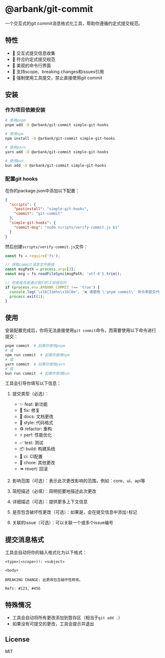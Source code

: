 # @arbank/git-commit

一个交互式的git commit消息格式化工具，帮助你遵循约定式提交规范。

## 特性

- 📝 交互式提交信息收集
- 🎯 符合约定式提交规范
- 🌈 美观的命令行界面
- 🔧 支持scope、breaking changes和issues引用
- 🚫 强制使用工具提交，禁止直接使用git commit

## 安装

### 作为项目依赖安装

```bash
# 使用pnpm
pnpm add -D @arbank/git-commit simple-git-hooks

# 使用npm
npm install -D @arbank/git-commit simple-git-hooks

# 使用yarn
yarn add -D @arbank/git-commit simple-git-hooks

# 使用bun
bun add -D @arbank/git-commit simple-git-hooks
```

### 配置git hooks

在你的package.json中添加以下配置：

```json
{
  "scripts": {
    "postinstall": "simple-git-hooks",
    "commit": "git-commit"
  },
  "simple-git-hooks": {
    "commit-msg": "node scripts/verify-commit.js $1"
  }
}
```

然后创建`scripts/verify-commit.js`文件：

```js
const fs = require('fs');

// 获取commit消息文件路径
const msgPath = process.argv[2];
const msg = fs.readFileSync(msgPath, 'utf-8').trim();

// 检查是否是通过我们的工具提交的
if (process.env.ARBANK_COMMIT !== 'true') {
  console.log('\x1b[31m%s\x1b[0m', '❌ 请使用 \'pnpm commit\' 命令来提交代码');
  process.exit(1);
}
```

## 使用

安装配置完成后，你将无法直接使用`git commit`命令，而需要使用以下命令进行提交：

```bash
pnpm commit  # 如果你使用pnpm
# 或
npm run commit  # 如果你使用npm
# 或
yarn commit  # 如果你使用yarn
# 或
bun run commit  # 如果你使用bun
```

工具会引导你填写以下信息：

1. 提交类型（必选）：
   - ✨ feat: 新功能
   - 🐛 fix: 修复
   - 📝 docs: 文档更改
   - 💄 style: 代码格式
   - ♻️ refactor: 重构
   - ⚡️ perf: 性能优化
   - ✅ test: 测试
   - 📦 build: 构建系统
   - 👷 ci: CI配置
   - 🔨 chore: 其他更改
   - ⏪ revert: 回滚

2. 影响范围（可选）：表示此次更改影响的范围，例如：core、ui、api等

3. 简短描述（必填）：简明扼要地描述此次更改

4. 详细描述（可选）：提供更多上下文信息

5. 是否包含破坏性更改（可选）：如果是，会在提交信息中添加`!`标记

6. 关联的issue（可选）：可以关联一个或多个issue编号

## 提交消息格式

工具会自动将你的输入格式化为以下格式：

```
<type>(<scope>)!: <subject>

<body>

BREAKING CHANGE: 此更改包含破坏性修改。

Refs: #123, #456
```

## 特殊情况

- 工具会自动将所有更改添加到暂存区（相当于`git add .`）
- 如果没有可提交的更改，工具会提示并退出

## License

MIT 